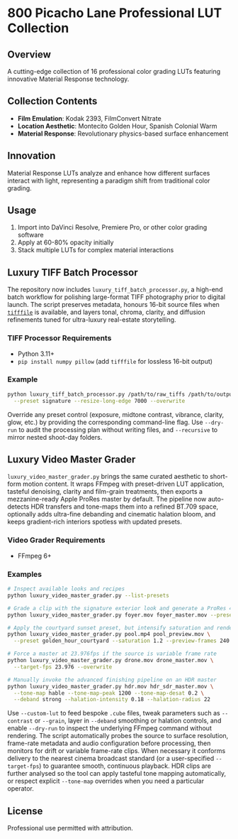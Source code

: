 # 800 Picacho Lane Professional LUT Collection

## Overview

A cutting-edge collection of 16 professional color grading LUTs featuring innovative Material Response technology.

## Collection Contents

- **Film Emulation**: Kodak 2393, FilmConvert Nitrate
- **Location Aesthetic**: Montecito Golden Hour, Spanish Colonial Warm
- **Material Response**: Revolutionary physics-based surface enhancement

## Innovation

Material Response LUTs analyze and enhance how different surfaces interact with light, representing a paradigm shift from traditional color grading.

## Usage

1. Import into DaVinci Resolve, Premiere Pro, or other color grading software
2. Apply at 60-80% opacity initially
3. Stack multiple LUTs for complex material interactions

## Luxury TIFF Batch Processor

The repository now includes `luxury_tiff_batch_processor.py`, a high-end batch workflow
for polishing large-format TIFF photography prior to digital launch. The script preserves
metadata, honours 16-bit source files when [`tifffile`](https://pypi.org/project/tifffile/)
is available, and layers tonal, chroma, clarity, and diffusion refinements tuned for
ultra-luxury real-estate storytelling.

### TIFF Processor Requirements

- Python 3.11+
- `pip install numpy pillow` (add `tifffile` for lossless 16-bit output)

### Example

```bash
python luxury_tiff_batch_processor.py /path/to/raw_tiffs /path/to/output \
  --preset signature --resize-long-edge 7000 --overwrite
```

Override any preset control (exposure, midtone contrast, vibrance, clarity, glow, etc.)
by providing the corresponding command-line flag. Use `--dry-run` to audit the processing
plan without writing files, and `--recursive` to mirror nested shoot-day folders.

## Luxury Video Master Grader

`luxury_video_master_grader.py` brings the same curated aesthetic to short-form motion
content. It wraps FFmpeg with preset-driven LUT application, tasteful denoising, clarity
and film-grain treatments, then exports a mezzanine-ready Apple ProRes master by default.
The pipeline now auto-detects HDR transfers and tone-maps them into a refined BT.709
space, optionally adds ultra-fine debanding and cinematic halation bloom, and keeps
gradient-rich interiors spotless with updated presets.

### Video Grader Requirements

- FFmpeg 6+

### Examples

```bash
# Inspect available looks and recipes
python luxury_video_master_grader.py --list-presets

# Grade a clip with the signature exterior look and generate a ProRes 422 HQ master
python luxury_video_master_grader.py foyer.mov foyer_master.mov --preset signature_estate --overwrite

# Apply the courtyard sunset preset, but intensify saturation and render a 240-frame preview
python luxury_video_master_grader.py pool.mp4 pool_preview.mov \
  --preset golden_hour_courtyard --saturation 1.2 --preview-frames 240 --dry-run

# Force a master at 23.976fps if the source is variable frame rate
python luxury_video_master_grader.py drone.mov drone_master.mov \
  --target-fps 23.976 --overwrite

# Manually invoke the advanced finishing pipeline on an HDR master
python luxury_video_master_grader.py hdr.mov hdr_sdr_master.mov \
  --tone-map hable --tone-map-peak 1200 --tone-map-desat 0.2 \
  --deband strong --halation-intensity 0.18 --halation-radius 22
```

Use `--custom-lut` to feed bespoke `.cube` files, tweak parameters such as `--contrast`
or `--grain`, layer in `--deband` smoothing or halation controls, and enable `--dry-run`
to inspect the underlying FFmpeg command without
rendering. The script automatically probes the source to surface resolution, frame-rate
metadata and audio configuration before processing, then monitors for drift or variable
frame-rate clips. When necessary it conforms delivery to the nearest cinema broadcast
standard (or a user-specified `--target-fps`) to guarantee smooth, continuous playback.
HDR clips are further analysed so the tool can apply tasteful tone mapping automatically,
or respect explicit `--tone-map` overrides when you need a particular operator.

## License

Professional use permitted with attribution.
